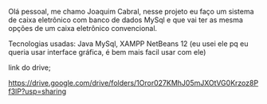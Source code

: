 Olá pessoal, me chamo Joaquim Cabral, nesse projeto eu faço um sistema de caixa eletrônico com banco de dados MySql e que vai ter as mesma opções de um caixa eletrônico convencional.

Tecnologias usadas:
Java
MySql, XAMPP
NetBeans 12 (eu usei ele pq eu queria usar interface gráfica, é bem mais facil usar com ele)

link do drive;

https://drive.google.com/drive/folders/1Oror027KMhJ05mJXOtVG0Krzoz8Pf3lP?usp=sharing
